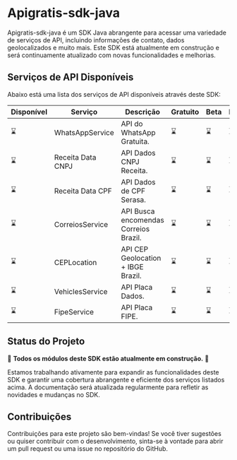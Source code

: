 # Apigratis-sdk-java

Apigratis-sdk-java é um SDK Java abrangente para acessar uma variedade de serviços de API, incluindo informações de contato, dados geolocalizados e muito mais. Este SDK está atualmente em construção e será continuamente atualizado com novas funcionalidades e melhorias.

## Serviços de API Disponíveis

Abaixo está uma lista dos serviços de API disponíveis através deste SDK:

| Disponível | Serviço             | Descrição                             | Gratuito | Beta | Estável |
|------------|---------------------|---------------------------------------|----------|------|---------|
| ⌛          | WhatsAppService     | API do WhatsApp Gratuita.             | ⌛        | ⌛    | ⌛       |
| ⌛          | Receita Data CNPJ   | API Dados CNPJ Receita.               | ⌛        | ⌛    | ⌛       |
| ⌛          | Receita Data CPF    | API Dados de CPF Serasa.              | ⌛        | ⌛    | ⌛       |
| ⌛          | CorreiosService     | API Busca encomendas Correios Brazil. | ⌛        | ⌛    | ⌛       |
| ⌛          | CEPLocation         | API CEP Geolocation + IBGE Brazil.    | ⌛        | ⌛    | ⌛       |
| ⌛          | VehiclesService     | API Placa Dados.                      | ⌛        | ⌛    | ⌛       |
| ⌛          | FipeService         | API Placa FIPE.                       | ⌛        | ⌛    | ⌛       |

## Status do Projeto

🚧 **Todos os módulos deste SDK estão atualmente em construção.** 🚧

Estamos trabalhando ativamente para expandir as funcionalidades deste SDK e garantir uma cobertura abrangente e eficiente dos serviços listados acima. A documentação será atualizada regularmente para refletir as novidades e mudanças no SDK.

## Contribuições

Contribuições para este projeto são bem-vindas! Se você tiver sugestões ou quiser contribuir com o desenvolvimento, sinta-se à vontade para abrir um pull request ou uma issue no repositório do GitHub.

